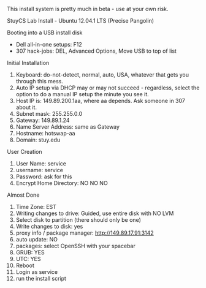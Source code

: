 This install system is pretty much in beta - use at your own risk.

StuyCS Lab Install - Ubuntu 12.04.1 LTS (Precise Pangolin)

Booting into a USB install disk
* Dell all-in-one setups: F12
* 307 hack-jobs: DEL, Advanced Options, Move USB to top of list

Initial Installation
1. Keyboard: do-not-detect, normal, auto, USA, whatever that gets you through this mess.
2. Auto IP setup via DHCP may or may not succeed - regardless, select the option to do a manual IP setup the minute you see it.
3. Host IP is: 149.89.200.1aa, where aa depends. Ask someone in 307 about it.
4. Subnet mask: 255.255.0.0
5. Gateway: 149.89.1.24
6. Name Server Address: same as Gateway
7. Hostname: hotswap-aa
8. Domain: stuy.edu

User Creation
1. User Name: service
2. username: service
3. Password: ask for this
4. Encrypt Home Directory: NO NO NO

Almost Done
1. Time Zone: EST
2. Writing changes to drive: Guided, use entire disk with NO LVM
3. Select disk to partition (there should only be one)
4. Write changes to disk: yes
5. proxy info / package manager: http://149.89.17.91:3142
6. auto update: NO
7. packages: select OpenSSH with your spacebar
8. GRUB: YES
9. UTC: YES
10. Reboot
11. Login as service
12. run the install script

